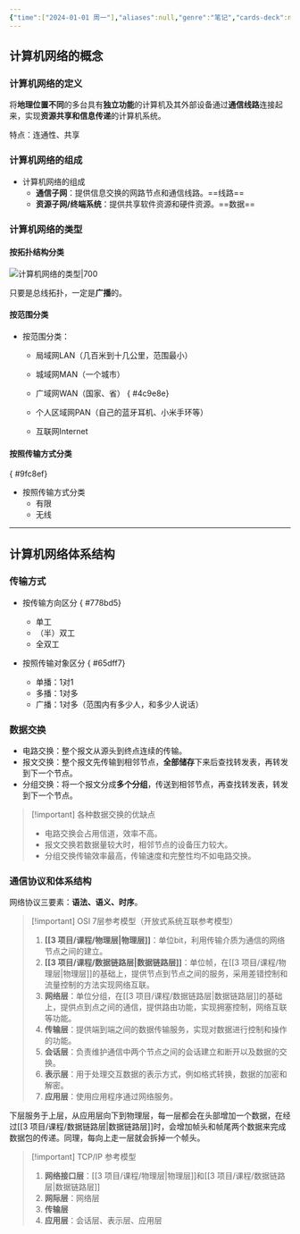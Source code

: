 ```yaml
---
{"time":["2024-01-01 周一"],"aliases":null,"genre":"笔记","cards-deck":null,"tags":["课程/专业必修课"],"key":"期末复习","dg-publish":true,"permalink":"/3 项目/课程/计算机网络概述/","dgPassFrontmatter":true,"noteIcon":"","created":"2024-01-01T20:41:14.360+08:00","updated":"2024-01-03T01:09:48.000+08:00"}
---
```


## 计算机网络的概念

### 计算机网络的定义

将**地理位置不同**的多台具有**独立功能**的计算机及其外部设备通过**通信线路**连接起来，实现**资源共享和信息传递**的计算机系统。

特点：连通性、共享

### 计算机网络的组成

- 计算机网络的组成
	- **通信子网**：提供信息交换的网路节点和通信线路。==线路==
	- **资源子网/终端系统**：提供共享软件资源和硬件资源。==数据==

### 计算机网络的类型

#### 按拓扑结构分类

![计算机网络的类型|700](https://yuluoxianduan-1315229309.cos.ap-shanghai.myqcloud.com/E:/obsidian/202401012057915.jpg)

只要是总线拓扑，一定是**广播**的。
#### 按范围分类

- 按范围分类：
	- 局域网LAN（几百米到十几公里，范围最小）
	- 城域网MAN（一个城市）
	- 广域网WAN（国家、省）
{ #4c9e8e}

	- 个人区域网PAN（自己的蓝牙耳机、小米手环等）
	- 互联网Internet

#### 按照传输方式分类
{ #9fc8ef}


- 按照传输方式分类
	- 有限
	- 无线

---

## 计算机网络体系结构

### 传输方式

- 按传输方向区分
{ #778bd5}

	- 单工
	- （半）双工
	- 全双工
- 按照传输对象区分
{ #65dff7}

	- 单播：1对1
	- 多播：1对多
	- 广播：1对多（范围内有多少人，和多少人说话）

### 数据交换

- 电路交换：整个报文从源头到终点连续的传输。
- 报文交换：整个报文先传输到相邻节点，**全部储存**下来后查找转发表，再转发到下一个节点。
- 分组交换：将一个报文分成**多个分组**，传送到相邻节点，再查找转发表，转发到下一个节点。

>[!important] 各种数据交换的优缺点
>- 电路交换会占用信道，效率不高。
>- 报文交换若数据量较大时，相邻节点的设备压力较大。
>- 分组交换传输效率最高，传输速度和完整性均不如电路交换。

### 通信协议和体系结构

网络协议三要素：**语法、语义、时序**。

> [!important] OSI 7层参考模型（开放式系统互联参考模型）
> 1. **[[3 项目/课程/物理层\|物理层]]**：单位bit，利用传输介质为通信的网络节点之间的建立。
> 2. **[[3 项目/课程/数据链路层\|数据链路层]]**：单位帧，在[[3 项目/课程/物理层\|物理层]]的基础上，提供节点到节点之间的服务，采用差错控制和流量控制的方法实现网络互联。
> 3. **网络层**：单位分组，在[[3 项目/课程/数据链路层\|数据链路层]]的基础上，提供点到点之间的通信，提供路由功能，实现拥塞控制，网络互联等功能。
> 4. **传输层**：提供端到端之间的数据传输服务，实现对数据进行控制和操作的功能。
> 5. **会话层**：负责维护通信中两个节点之间的会话建立和断开以及数据的交换。
> 6. **表示层**：用于处理交互数据的表示方式，例如格式转换，数据的加密和解密。
> 7. **应用层**：使用应用程序通过网络服务。

下层服务于上层，从应用层向下到物理层，每一层都会在头部增加一个数据，在经过[[3 项目/课程/数据链路层\|数据链路层]]时，会增加帧头和帧尾两个数据来完成数据包的传递。同理，每向上走一层就会拆掉一个帧头。

> [!important] TCP/IP 参考模型
> 1. **网络接口层**：[[3 项目/课程/物理层\|物理层]]和[[3 项目/课程/数据链路层\|数据链路层]]
> 2. **网际层**：网络层
> 3. **传输层**
> 4. **应用层**：会话层、表示层、应用层



